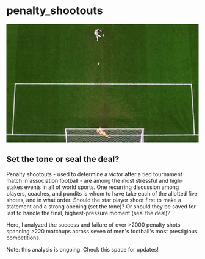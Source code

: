 # penalty_shootouts

![](resources/messi_pk.webp)

## Set the tone or seal the deal?

Penalty shootouts - used to determine a victor after a tied tournament match in association football - are among the most 
stressful and high-stakes events in all of world sports. One recurring discussion among players, coaches, and pundits is whom 
to have take each of the allotted five shotes, and in what order. Should the star player shoot first to make a statement and a strong
opening (set the tone)? Or should they be saved for last to handle the final, highest-pressure moment (seal the deal)?

Here, I analyzed the success and failure of over >2000  penalty shots spanning >220 matchups across seven of men's football's most
prestigious competitions. 

Note: this analysis is ongoing. Check this space for updates!